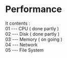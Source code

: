 # Performance   
It contents :   
01 --- CPU   ( done partly )   
02 --- Disk  ( done partly )   
03 --- Memory  ( on going )    
04 --- Network    
05 --- File System    
